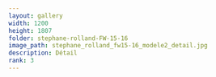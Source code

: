 ```yaml
---
layout: gallery
width: 1200
height: 1807
folder: stephane-rolland-FW-15-16
image_path: stephane_rolland_fw15-16_modele2_detail.jpg
description: Détail
rank: 3
---
```

